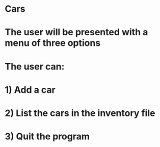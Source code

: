 # Cars
# The user will be presented with a menu of three options
# The user can:
# 1) Add a car
# 2) List the cars in the inventory file
# 3) Quit the program
